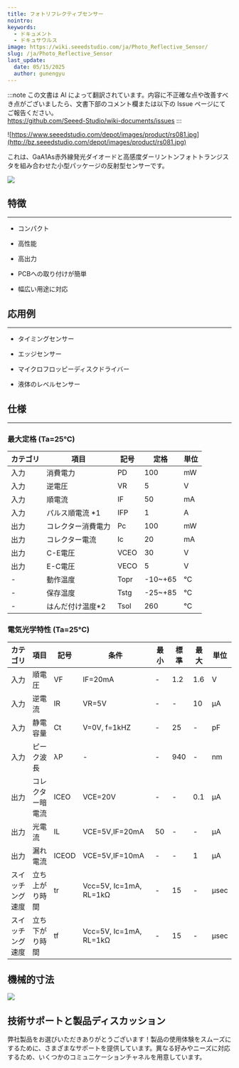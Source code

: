 ```yaml
---
title: フォトリフレクティブセンサー
nointro:
keywords:
  - ドキュメント
  - ドキュサウルス
image: https://wiki.seeedstudio.com/ja/Photo_Reflective_Sensor/
slug: /ja/Photo_Reflective_Sensor
last_update:
  date: 05/15/2025
  author: gunengyu
---
```

:::note
この文書は AI によって翻訳されています。内容に不正確な点や改善すべき点がございましたら、文書下部のコメント欄または以下の Issue ページにてご報告ください。  
https://github.com/Seeed-Studio/wiki-documents/issues
:::

![https://www.seeedstudio.com/depot/images/product/rs081.jpg](http://bz.seeedstudio.com/depot/images/product/rs081.jpg)

これは、GaA1As赤外線発光ダイオードと高感度ダーリントンフォトトランジスタを組み合わせた小型パッケージの反射型センサーです。

[![](https://files.seeedstudio.com/wiki/Seeed-WiKi/docs/images/300px-Get_One_Now_Banner-ragular.png)](https://www.seeedstudio.com/Photo-Reflective-Sensor-p-543.html)

## 特徴

---

* コンパクト

* 高性能

* 高出力

* PCBへの取り付けが簡単

* 幅広い用途に対応

## 応用例

---

* タイミングセンサー

* エッジセンサー

* マイクロフロッピーディスクドライバー

* 液体のレベルセンサー

## 仕様

---

### 最大定格 (Ta=25℃)

| カテゴリ | 項目 | 記号 | 定格 | 単位 |
|----------|------|------|------|------|
| 入力 | 消費電力 | PD | 100 | mW |
| 入力 | 逆電圧 | VR | 5 | V |
| 入力 | 順電流 | IF | 50 | mA |
| 入力 | パルス順電流 *1 | IFP | 1 | A |
| 出力 | コレクター消費電力 | Pc | 100 | mW |
| 出力 | コレクター電流 | Ic | 20 | mA |
| 出力 | C-E電圧 | VCEO | 30 | V |
| 出力 | E-C電圧 | VECO | 5 | V |
| - | 動作温度 | Topr | -10~+65 | ℃ |
| - | 保存温度 | Tstg | -25~+85 | ℃ |
| - | はんだ付け温度*2 | Tsol | 260 | ℃ |

### 電気光学特性 (Ta=25℃)

| カテゴリ | 項目 | 記号 | 条件 | 最小 | 標準 | 最大 | 単位 |
|----------|------|------|------|------|------|------|------|
| 入力 | 順電圧 | VF | IF=20mA | - | 1.2 | 1.6 | V |
| 入力 | 逆電流 | IR | VR=5V | - | - | 10 | µA |
| 入力 | 静電容量 | Ct | V=0V, f=1kHZ | - | 25 | - | pF |
| 入力 | ピーク波長 | λP | - | - | 940 | - | nm |
| 出力 | コレクター暗電流 | ICEO | VCE=20V | - | - | 0.1 | µA |
| 出力 | 光電流 | IL | VCE=5V,IF=20mA | 50 | - | - | µA |
| 出力 | 漏れ電流 | ICEOD | VCE=5V,IF=10mA | - | - | 1 | µA |
| スイッチング速度 | 立ち上がり時間 | tr | Vcc=5V, Ic=1mA, RL=1kΩ | - | 15 | - | µsec |
| スイッチング速度 | 立ち下がり時間 | tf | Vcc=5V, Ic=1mA, RL=1kΩ | - | 15 | - | µsec |

## 機械的寸法

![](https://files.seeedstudio.com/wiki/Photo_Reflective_Sensor/img/Photo-ref-dimen.JPG)

## 技術サポートと製品ディスカッション

弊社製品をお選びいただきありがとうございます！製品の使用体験をスムーズにするために、さまざまなサポートを提供しています。異なる好みやニーズに対応するため、いくつかのコミュニケーションチャネルを用意しています。

<div class="button_tech_support_container">
<a href="https://forum.seeedstudio.com/" class="button_forum"></a> 
<a href="https://www.seeedstudio.com/contacts" class="button_email"></a>
</div>

<div class="button_tech_support_container">
<a href="https://discord.gg/eWkprNDMU7" class="button_discord"></a> 
<a href="https://github.com/Seeed-Studio/wiki-documents/discussions/69" class="button_discussion"></a>
</div>